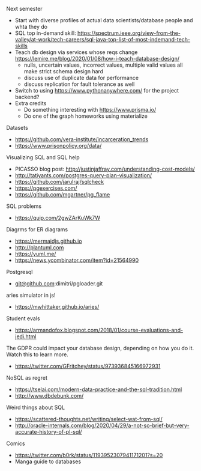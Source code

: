 Next semester

* Start with diverse profiles of actual data scientists/database people and whta they do
* SQL top in-demand skill: https://spectrum.ieee.org/view-from-the-valley/at-work/tech-careers/sql-java-top-list-of-most-indemand-tech-skills
* Teach db design via services whose reqs change https://lemire.me/blog/2020/01/08/how-i-teach-database-design/
  * nulls, uncertain values, incorrect values, multiple valid values all make strict schema design hard
  * discuss use of duplicate data for performance 
  * discuss replication for fault tolerance as well
* Switch to using https://www.pythonanywhere.com/ for the project backend?
* Extra credits
  * Do something interesting with https://www.prisma.io/
  * Do one of the graph homeworks using materialize


Datasets

* https://github.com/vera-institute/incarceration_trends
* https://www.prisonpolicy.org/data/


Visualizing SQL and SQL help

* PICASSO blog post: http://justinjaffray.com/understanding-cost-models/
* http://tatiyants.com/postgres-query-plan-visualization/
* https://github.com/jarulraj/sqlcheck
* https://pgexercises.com/
* https://github.com/mgartner/pg_flame

SQL problems

* https://quip.com/2gwZArKuWk7W

Diagrms for ER diagrams

* https://mermaidjs.github.io
* http://plantuml.com 
* https://yuml.me/
* https://news.ycombinator.com/item?id=21564990

Postgresql

* git@github.com:dimitri/pgloader.git

aries simulator in js!

* https://mwhittaker.github.io/aries/

Student evals

* https://armandofox.blogspot.com/2018/01/course-evaluations-and-jedi.html


The GDPR could impact your database design, depending on how you do it. Watch this to learn more.

* https://twitter.com/GFritchey/status/973936845166972931

NoSQL as regret

* https://tselai.com/modern-data-practice-and-the-sql-tradition.html
* http://www.dbdebunk.com/

Weird things about SQL

* https://scattered-thoughts.net/writing/select-wat-from-sql/
* http://oracle-internals.com/blog/2020/04/29/a-not-so-brief-but-very-accurate-history-of-pl-sql/


Comics

* https://twitter.com/b0rk/status/1193952307941171201?s=20
* Manga guide to databases
